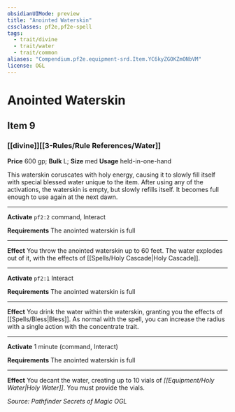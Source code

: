 ```yaml
---
obsidianUIMode: preview
title: "Anointed Waterskin"
cssclasses: pf2e,pf2e-spell
tags:
  - trait/divine
  - trait/water
  - trait/common
aliases: "Compendium.pf2e.equipment-srd.Item.YC6kyZGOKZmONbVM"
license: OGL
---
```

# Anointed Waterskin
## Item 9
### [[divine]][[3-Rules/Rule References/Water]]


**Price** 600 gp; 
**Bulk** L; **Size** med
**Usage** held-in-one-hand

This waterskin coruscates with holy energy, causing it to slowly fill itself with special blessed water unique to the item. After using any of the activations, the waterskin is empty, but slowly refills itself. It becomes full enough to use again at the next dawn.

* * *

**Activate** `pf2:2` command, Interact

**Requirements** The anointed waterskin is full

* * *

**Effect** You throw the anointed waterskin up to 60 feet. The water explodes out of it, with the effects of [[Spells/Holy Cascade|Holy Cascade]].

* * *

**Activate** `pf2:1` Interact

**Requirements** The anointed waterskin is full

* * *

**Effect** You drink the water within the waterskin, granting you the effects of [[Spells/Bless|Bless]]. As normal with the spell, you can increase the radius with a single action with the concentrate trait.

* * *

**Activate** 1 minute (command, Interact)

**Requirements** The anointed waterskin is full

* * *

**Effect** You decant the water, creating up to 10 vials of _[[Equipment/Holy Water|Holy Water]]_. You must provide the vials.

*Source: Pathfinder Secrets of Magic*
*OGL*